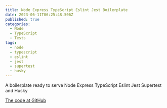 ```yaml
---
title: Node Express TypeScript Eslint Jest Boilerplate
date: 2023-06-11T06:25:48.506Z
published: true
categories:
  - Node
  - TypeScript
  - Tests
tags:
  - node
  - typescript
  - eslint
  - jest
  - supertest
  - husky
---
```



A boilerplate ready to serve Node Express TypeScript Eslint Jest Supertest and Husky 

<a href="https://github.com/persteenolsen/node-express-typescript-eslint-jest-boilerplate" target="_blank">The code at GitHub</a>



